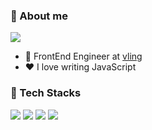 <!-- ![header](https://capsule-render.vercel.app/api?type=soft&color=auto&height=150&section=header&text=SeungwanHam&fontSize=70&animation=twinkling) -->

### 👾 About me

<!-- <a href="https://seungwanham.notion.site/seungwanham/SEUNGWAN-HAM-f4db000a6b744a8bb7bf43b68181cb48" target="_blank"><img src="https://img.shields.io/badge/resume-dd0b78?style=flat&logo=notion&logoColor=white"></a> -->
<!-- <a href="https://seungwanham.tistory.com/" target="_blank"><img src="https://img.shields.io/badge/blog-20C997?style=flat&logo=tistory&logoColor=white"></a>  -->
<a href="https://www.linkedin.com/in/seungwanham" target="_blank"><img src="https://img.shields.io/badge/LinkedIn-0A66C2?style=flat&logo=LinkedIn&logoColor=white"></a>

- 💼 FrontEnd Engineer at [vling](http://vling.net/)
- ❤️ I love writing JavaScript

### 👾 Tech Stacks
<img src="https://img.shields.io/badge/JavaScript-F7DF1E?style=flat&logo=javascript&logoColor=white"> <img src="https://img.shields.io/badge/TypeScript-3178C6?style=flat&logo=typescript&logoColor=white"> 
<img src="https://img.shields.io/badge/ReactJs-61DAFB?style=flat&logo=react&logoColor=white"> 
<img src="https://img.shields.io/badge/NextJs-000000?style=flat&logo=nextdotjs&logoColor=white"> 

<br/>

<!-- 
| <a href="https://github.com/seungwanHam/github-readme-stats"><img align="center" src="https://github-readme-stats.vercel.app/api?username=seungwanHam&show_icons=true&include_all_commits=true&theme=buefy&hide_border=true" alt="Anurag's github stats" /></a> | <a href="https://github.com/seungwanHam/github-readme-stats"><img align="center" src="https://github-readme-stats.vercel.app/api/top-langs/?username=seungwanHam&layout=compact&theme=buefy&hide_border=true" /></a> |
-->

